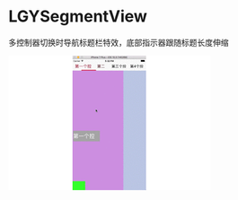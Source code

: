 # LGYSegmentView
多控制器切换时导航标题栏特效，底部指示器跟随标题长度伸缩

![image](https://github.com/Coderplayer/LGYSegmentView/blob/master/ScreenShot/segment.gif)
